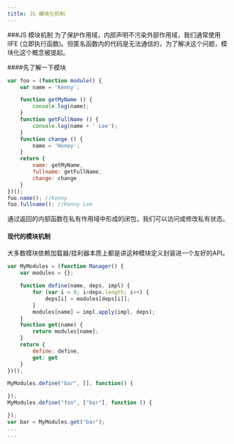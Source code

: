 ```yaml
---
title: JS 模块化机制
---
```


###JS 模块机制
为了保护作用域，内部声明不污染外部作用域，我们通常使用IIFE (立即执行函数)。但匿名函数内的代码是无法通信的，为了解决这个问题，模块化这个概念被提起。

####先了解一下模块

```javascript
var foo = (function module() {
    var name = 'Kenny';

    function getMyName () {
        console.log(name);
    }
    function getFullName () {
        console.log(name + ' Lee');
    }
    function change () {
        name = 'Honey';
    }
    return {
        name: getMyName,
        fullname: getFullName,
        change: change
    }
})();
foo.name(); //Kenny
foo.fullname(); //Kenny Lee
```

通过返回的内部函数在私有作用域中形成的闭包，我们可以访问或修改私有状态。

#### 现代的模块机制
大多数模块依赖加载器/挂利器本质上都是讲这种模块定义封装进一个友好的API。

```javascript
var MyModules = (function Manager() {
    var modules = {};

    function define(name, deps, impl) {
        for (var i = 0; i<deps.length; i++) {
            deps[i] = modules[deps[i]];
        }
        modules[name] = impl.apply(impl, deps);
    }
    function get(name) {
        return modules[name];
    }
    return {
        define: define,
        get: get
    }
})();

MyModules.define("bar", [], function() {

});
MyModules.define("foo", ["bar"], function () {

});
var bar = MyModules.get("bar");
...
...
```
